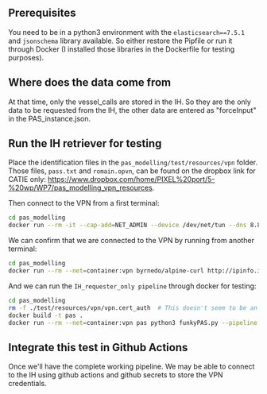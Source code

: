 ## Prerequisites

You need to be in a python3 environment with the `elasticsearch==7.5.1` and `jsonschema` library available. So either restore the Pipfile or run it through Docker (I installed those libraries in the Dockerfile for testing purposes).

## Where does the data come from

At that time, only the vessel_calls are stored in the IH. So they are the only data to be requested from the IH, the other data are entered as "forceInput" in the PAS_instance.json.

## Run the IH retriever for testing

Place the identification files in the `pas_modelling/test/resources/vpn` folder. Those files, `pass.txt` and `romain.opvn`, can be found on the dropbox link for CATIE only: https://www.dropbox.com/home/PIXEL%20port/5-%20wp/WP7/pas_modelling_vpn_resources.

Then connect to the VPN from a first terminal:
```bash
cd pas_modelling
docker run --rm -it --cap-add=NET_ADMIN --device /dev/net/tun --dns 8.8.4.4 --name vpn -v $(pwd)/test/resources/vpn:/vpn dperson/openvpn-client -c $(cat ./test/resources/vpn/pass.txt)
```

We can confirm that we are connected to the VPN by running from another terminal:

```bash
cd pas_modelling
docker run --rm --net=container:vpn byrnedo/alpine-curl http://ipinfo.io/ip  # Should print the IH IP adress and not yours
```

And we can run the `IH_requester_only pipeline` through docker for testing:
```bash
cd pas_modelling
rm -f ./test/resources/vpn/vpn.cert_auth  # This doesn't seem to be an important file, and otherwise we cannot build
docker build -t pas .
docker run --rm --net=container:vpn pas python3 funkyPAS.py --pipeline IH_only --request_IH "$(cat ./test/resources/PAS_instance.json)"
```

## Integrate this test in Github Actions

Once we'll have the complete working pipeline. We may be able to connect to the IH using github actions and github secrets to store the VPN credentials.
